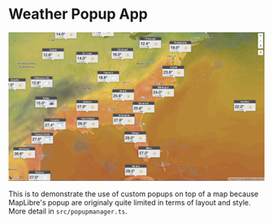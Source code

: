 # Weather Popup App
![](images/screenshot.png)

This is to demonstrate the use of custom popups on top of a map because MapLibre's popup are originaly quite limited in terms of layout and style. More detail in `src/popupmanager.ts`.
